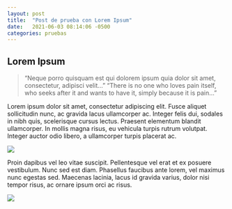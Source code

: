 ```yaml
---
layout: post
title:  "Post de prueba con Lorem Ipsum"
date:   2021-06-03 08:14:06 -0500
categories: pruebas
---
```

## Lorem Ipsum

> “Neque porro quisquam est qui dolorem ipsum quia dolor sit amet, consectetur, adipisci velit…” “There is no one who loves pain itself, who seeks after it and wants to have it, simply because it is pain…”

Lorem ipsum dolor sit amet, consectetur adipiscing elit. Fusce aliquet sollicitudin nunc, ac gravida lacus ullamcorper ac. Integer felis dui, sodales in nibh quis, scelerisque cursus lectus. Praesent elementum blandit ullamcorper. In mollis magna risus, eu vehicula turpis rutrum volutpat. Integer auctor odio libero, a ullamcorper turpis placerat ac.

![](https://i.blogs.es/a19bfc/testing/1366_2000.jpg)

Proin dapibus vel leo vitae suscipit. Pellentesque vel erat et ex posuere vestibulum. Nunc sed est diam. Phasellus faucibus ante lorem, vel maximus nunc egestas sed. Maecenas lacinia, lacus id gravida varius, dolor nisi tempor risus, ac ornare ipsum orci ac risus.

![](https://www.mercaderesdigitales.com/wp-content/uploads/2018/10/1490978656_gifs-s%C3%A3o-parte-da-cultura-da-internet.gif)